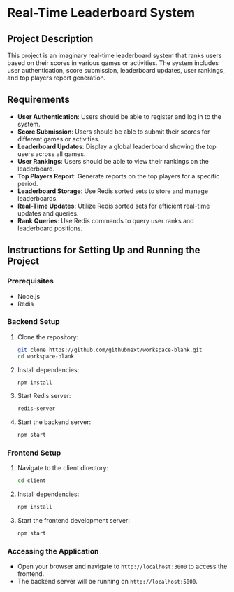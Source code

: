 # Real-Time Leaderboard System

## Project Description

This project is an imaginary real-time leaderboard system that ranks users based on their scores in various games or activities. The system includes user authentication, score submission, leaderboard updates, user rankings, and top players report generation.

## Requirements

- **User Authentication**: Users should be able to register and log in to the system.
- **Score Submission**: Users should be able to submit their scores for different games or activities.
- **Leaderboard Updates**: Display a global leaderboard showing the top users across all games.
- **User Rankings**: Users should be able to view their rankings on the leaderboard.
- **Top Players Report**: Generate reports on the top players for a specific period.
- **Leaderboard Storage**: Use Redis sorted sets to store and manage leaderboards.
- **Real-Time Updates**: Utilize Redis sorted sets for efficient real-time updates and queries.
- **Rank Queries**: Use Redis commands to query user ranks and leaderboard positions.

## Instructions for Setting Up and Running the Project

### Prerequisites

- Node.js
- Redis

### Backend Setup

1. Clone the repository:
   ```sh
   git clone https://github.com/githubnext/workspace-blank.git
   cd workspace-blank
   ```

2. Install dependencies:
   ```sh
   npm install
   ```

3. Start Redis server:
   ```sh
   redis-server
   ```

4. Start the backend server:
   ```sh
   npm start
   ```

### Frontend Setup

1. Navigate to the client directory:
   ```sh
   cd client
   ```

2. Install dependencies:
   ```sh
   npm install
   ```

3. Start the frontend development server:
   ```sh
   npm start
   ```

### Accessing the Application

- Open your browser and navigate to `http://localhost:3000` to access the frontend.
- The backend server will be running on `http://localhost:5000`.
